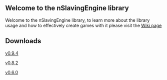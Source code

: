 ## Welcome to the nSlavingEngine library

Welcome to the nSlavingEngine library,
to learn more about the library usage and how to effectively create games with it
please visit the [Wiki page](https://dfmolinari.github.io/nSlavingEngine-Processing/docs/wiki.html)

## Downloads
[v0.9.4](https://github.com/dfmolinari/nSlavingEngine-Processing/files/4981462/nsEngine.zip)

[v0.8.2](https://github.com/dfmolinari/nSlavingEngine-Processing/files/4969647/nsEngine.zip)

[v0.6.0](https://github.com/dfmolinari/nsEngine/files/4959073/nsEngine.zip)
